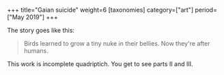 +++
title="Gaian suicide"
weight=6
[taxonomies]
category=["art"]
period=["May 2019"]
+++

The story goes like this:

> Birds learned to grow a tiny nuke in their bellies. Now they're after humans. 

This work is incomplete quadriptich. You get to see parts II and III. 